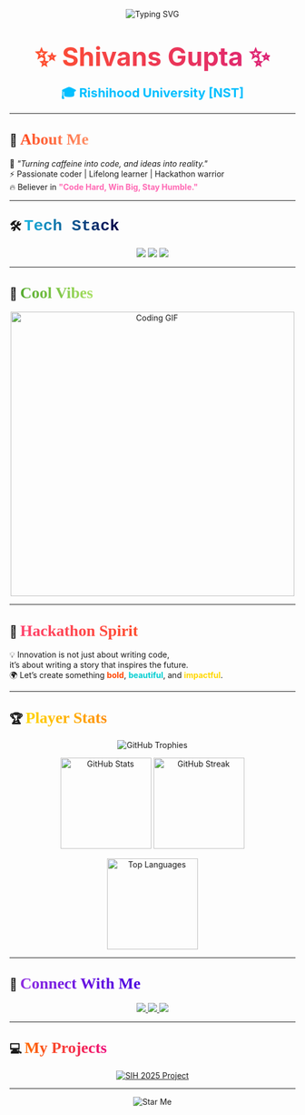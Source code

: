 <!-- Animated Intro Banner -->
<p align="center">
  <img src="https://readme-typing-svg.herokuapp.com?size=30&duration=4000&color=FF1493&center=true&vCenter=true&width=800&lines=🚀+Shivans+Gupta;💻+Hackathon+Innovator;🔥+Turning+Ideas+into+Reality" alt="Typing SVG"/>
</p>

<h1 align="center">
  <span style="font-size:45px; background: linear-gradient(90deg,#FF512F,#DD2476); -webkit-background-clip: text; color: transparent;">
    ✨ Shivans Gupta ✨
  </span>
</h1>

<p align="center">
  <b style="font-size:22px; color:#00BFFF;">🎓 Rishihood University [NST]</b>
</p>

---

## 🎯 <span style="font-family:Papyrus; font-size:28px; background: linear-gradient(90deg,#ff4b1f,#ff9068); -webkit-background-clip: text; color: transparent;">About Me</span>
🌟 <i>"Turning caffeine into code, and ideas into reality."</i>  
⚡ Passionate coder | Lifelong learner | Hackathon warrior  
🔥 Believer in <b style="color:#FF69B4;">"Code Hard, Win Big, Stay Humble."</b>

---

## 🛠️ <span style="font-family:Courier New; font-size:28px; background: linear-gradient(90deg,#1CB5E0,#000046); -webkit-background-clip: text; color: transparent;">Tech Stack</span>
<p align="center">
  <img src="https://img.shields.io/badge/Code-Python-blue?logo=python&logoColor=white&style=for-the-badge"/>
  <img src="https://img.shields.io/badge/Frontend-HTML5-orange?logo=html5&logoColor=white&style=for-the-badge"/>
  <img src="https://img.shields.io/badge/Design-CSS3-blue?logo=css3&logoColor=white&style=for-the-badge"/>
</p>

---

## 🎨 <span style="font-family:Brush Script MT; font-size:28px; background: linear-gradient(90deg,#56ab2f,#a8e063); -webkit-background-clip: text; color: transparent;">Cool Vibes</span>
<p align="center">
  <img src="https://media.giphy.com/media/qgQUggAC3Pfv687qPC/giphy.gif" width="500" alt="Coding GIF"/>
</p>

---

## 🚀 <span style="font-family:Verdana; font-size:28px; background: linear-gradient(90deg,#FF416C,#FF4B2B); -webkit-background-clip: text; color: transparent;">Hackathon Spirit</span>
💡 Innovation is not just about writing code,  
it’s about writing a story that inspires the future.  
🌍 Let’s create something <b style="color:#FF4500;">bold</b>, <b style="color:#00CED1;">beautiful</b>, and <b style="color:#FFD700;">impactful</b>.  

---

## 🏆 <span style="font-family:Georgia; font-size:28px; background: linear-gradient(90deg,#FFD700,#FF8C00); -webkit-background-clip: text; color: transparent;">Player Stats</span>
<p align="center">
  <img src="https://github-profile-trophy.vercel.app/?username=shivansgupta&theme=radical&margin-w=15&margin-h=15&no-frame=true" alt="GitHub Trophies"/>
</p>

<p align="center">
  <img src="https://github-readme-stats.vercel.app/api?username=shivansgupta&show_icons=true&theme=radical" alt="GitHub Stats" height="160"/>
  <img src="https://github-readme-streak-stats.herokuapp.com/?user=shivansgupta&theme=radical" alt="GitHub Streak" height="160"/>
</p>

<p align="center">
  <img src="https://github-readme-stats.vercel.app/api/top-langs/?username=shivansgupta&layout=compact&theme=radical" alt="Top Languages" height="160"/>
</p>

---

## 🌟 <span style="font-family:Trebuchet MS; font-size:28px; background: linear-gradient(90deg,#8E2DE2,#4A00E0); -webkit-background-clip: text; color: transparent;">Connect With Me</span>
<p align="center">
  <a href="https://github.com/shivansgupta">
    <img src="https://img.shields.io/badge/GitHub-Shivans--Gupta-black?logo=github&style=for-the-badge"/>
  </a>
  <a href="https://linkedin.com">
    <img src="https://img.shields.io/badge/LinkedIn-Connect-blue?logo=linkedin&style=for-the-badge"/>
  </a>
  <a href="https://instagram.com/shivans.__">
    <img src="https://img.shields.io/badge/Instagram-shivans.__-E1306C?logo=instagram&logoColor=white&style=for-the-badge"/>
  </a>
</p>

---

## 💻 <span style="font-family:Verdana; font-size:28px; background: linear-gradient(90deg,#FF6A00,#EE0979); -webkit-background-clip: text; color: transparent;">My Projects</span>
<p align="center">
  <a href="https://bronze-tony-67.tiiny.site/" target="_blank">
    <img src="https://img.shields.io/badge/SIH-2025_Project-blue?style=for-the-badge&logo=appveyor" alt="SIH 2025 Project"/>
  </a>
</p>

---

<p align="center">
  <img src="https://readme-typing-svg.herokuapp.com?size=24&duration=4000&color=00FF7F&center=true&vCenter=true&width=700&lines=⭐+If+you+like+this+profile%2C+give+it+a+Star!+⭐" alt="Star Me"/>
</p>
